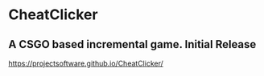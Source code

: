 # CheatClicker
A CSGO based incremental game.
Initial Release
-------------------------------
https://projectsoftware.github.io/CheatClicker/
